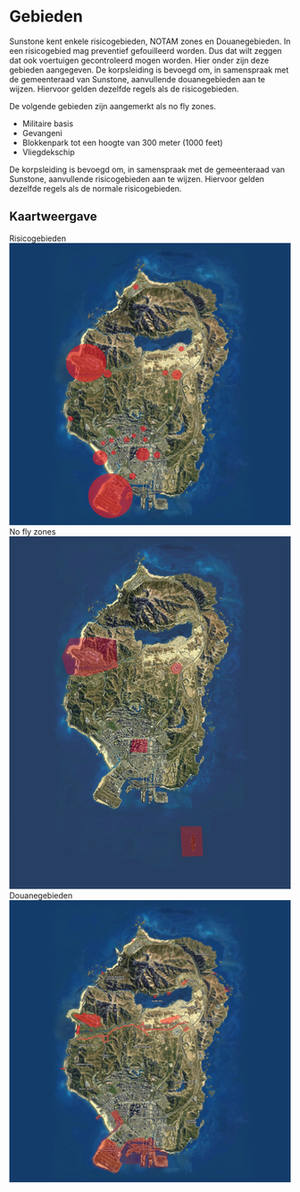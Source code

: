# Gebieden

Sunstone kent enkele risicogebieden, NOTAM zones en Douanegebieden. In een risicogebied mag preventief gefouilleerd worden. Dus dat wilt zeggen dat ook voertuigen gecontroleerd mogen worden. Hier onder zijn deze gebieden aangegeven. De korpsleiding is bevoegd om, in samenspraak met de gemeenteraad van Sunstone, aanvullende douanegebieden aan te wijzen. Hiervoor gelden dezelfde regels als de risicogebieden. 

De volgende gebieden zijn aangemerkt als no fly zones.

* Militaire basis
* Gevangeni
* Blokkenpark tot een hoogte van 300 meter (1000 feet)
* Vliegdekschip


De korpsleiding is bevoegd om, in samenspraak met de gemeenteraad van Sunstone, aanvullende risicogebieden aan te wijzen. Hiervoor gelden dezelfde regels als de normale risicogebieden.

## Kaartweergave

Risicogebieden![Kaart met risicogebieden](img/risicoGebieden.webp)
No fly zones![No fly zones](img/restrictedAirspace.webp)
Douanegebieden![Kaart met douanegebieden](img/douaneGebieden.webp)
